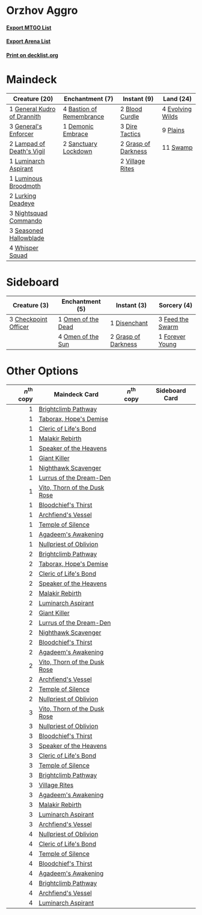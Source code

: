 # Orzhov Aggro

#### [Export MTGO List](../collection/Orzhov%20Aggro/Orzhov%20Aggro.txt)
#### [Export Arena List](../collection/Orzhov%20Aggro/Orzhov%20Aggro_arena.txt)
#### [Print on decklist.org](http://decklist.org/?deckmain=4%09Bastion%20of%20Remembrance%0A2%09Blood%20Curdle%0A1%09Demonic%20Embrace%0A3%09Dire%20Tactics%0A4%09Evolving%20Wilds%0A1%09General%20Kudro%20of%20Drannith%0A3%09General's%20Enforcer%0A2%09Grasp%20of%20Darkness%0A2%09Lampad%20of%20Death's%20Vigil%0A1%09Luminarch%20Aspirant%0A1%09Luminous%20Broodmoth%0A2%09Lurking%20Deadeye%0A3%09Nightsquad%20Commando%0A9%09Plains%0A2%09Sanctuary%20Lockdown%0A3%09Seasoned%20Hallowblade%0A11%09Swamp%0A2%09Village%20Rites%0A4%09Whisper%20Squad&deckside=3%09Checkpoint%20Officer%0A1%09Disenchant%0A3%09Feed%20the%20Swarm%0A1%09Forever%20Young%0A2%09Grasp%20of%20Darkness%0A1%09Omen%20of%20the%20Dead%0A4%09Omen%20of%20the%20Sun)
# Maindeck

|                                            Creature (20)                                             |                                          Enchantment (7)                                          |                                         Instant (9)                                          |                                         Land (24)                                         |
|------------------------------------------------------------------------------------------------------|---------------------------------------------------------------------------------------------------|----------------------------------------------------------------------------------------------|-------------------------------------------------------------------------------------------|
|1 [General Kudro of Drannith](http://gatherer.wizards.com/Pages/Card/Details.aspx?multiverseid=479707)|4 [Bastion of Remembrance](http://gatherer.wizards.com/Pages/Card/Details.aspx?multiverseid=479593)|2 [Blood Curdle](http://gatherer.wizards.com/Pages/Card/Details.aspx?multiverseid=479595)     |4 [Evolving Wilds](http://gatherer.wizards.com/Pages/Card/Details.aspx?multiverseid=426944)|
|3 [General's Enforcer](http://gatherer.wizards.com/Pages/Card/Details.aspx?multiverseid=479708)       |1 [Demonic Embrace](http://gatherer.wizards.com/Pages/Card/Details.aspx?multiverseid=488255)       |3 [Dire Tactics](http://gatherer.wizards.com/Pages/Card/Details.aspx?multiverseid=479703)     |9 [Plains](http://gatherer.wizards.com/Pages/Card/Details.aspx?multiverseid=439856)        |
|2 [Lampad of Death's Vigil](http://gatherer.wizards.com/Pages/Card/Details.aspx?multiverseid=476354)  |2 [Sanctuary Lockdown](http://gatherer.wizards.com/Pages/Card/Details.aspx?multiverseid=479548)    |2 [Grasp of Darkness](http://gatherer.wizards.com/Pages/Card/Details.aspx?multiverseid=407595)|11 [Swamp](http://gatherer.wizards.com/Pages/Card/Details.aspx?multiverseid=439858)        |
|1 [Luminarch Aspirant](http://gatherer.wizards.com/Pages/Card/Details.aspx?multiverseid=491647)       |                                                                                                   |2 [Village Rites](http://gatherer.wizards.com/Pages/Card/Details.aspx?multiverseid=485449)    |                                                                                           |
|1 [Luminous Broodmoth](http://gatherer.wizards.com/Pages/Card/Details.aspx?multiverseid=479541)       |                                                                                                   |                                                                                              |                                                                                           |
|2 [Lurking Deadeye](http://gatherer.wizards.com/Pages/Card/Details.aspx?multiverseid=479614)          |                                                                                                   |                                                                                              |                                                                                           |
|3 [Nightsquad Commando](http://gatherer.wizards.com/Pages/Card/Details.aspx?multiverseid=479618)      |                                                                                                   |                                                                                              |                                                                                           |
|3 [Seasoned Hallowblade](http://gatherer.wizards.com/Pages/Card/Details.aspx?multiverseid=485357)     |                                                                                                   |                                                                                              |                                                                                           |
|4 [Whisper Squad](http://gatherer.wizards.com/Pages/Card/Details.aspx?multiverseid=479625)            |                                                                                                   |                                                                                              |                                                                                           |


# Sideboard

|                                         Creature (3)                                          |                                       Enchantment (5)                                       |                                         Instant (3)                                          |                                        Sorcery (4)                                        |
|-----------------------------------------------------------------------------------------------|---------------------------------------------------------------------------------------------|----------------------------------------------------------------------------------------------|-------------------------------------------------------------------------------------------|
|3 [Checkpoint Officer](http://gatherer.wizards.com/Pages/Card/Details.aspx?multiverseid=479525)|1 [Omen of the Dead](http://gatherer.wizards.com/Pages/Card/Details.aspx?multiverseid=476361)|1 [Disenchant](http://gatherer.wizards.com/Pages/Card/Details.aspx?multiverseid=847)          |3 [Feed the Swarm](http://gatherer.wizards.com/Pages/Card/Details.aspx?multiverseid=491737)|
|                                                                                               |4 [Omen of the Sun](http://gatherer.wizards.com/Pages/Card/Details.aspx?multiverseid=476281) |2 [Grasp of Darkness](http://gatherer.wizards.com/Pages/Card/Details.aspx?multiverseid=407595)|1 [Forever Young](http://gatherer.wizards.com/Pages/Card/Details.aspx?multiverseid=473051) |


# Other Options

|*n*<sup>th</sup> copy|                                             Maindeck Card                                             |*n*<sup>th</sup> copy|Sideboard Card|
|--------------------:|-------------------------------------------------------------------------------------------------------|---------------------|--------------|
|                    1|[Brightclimb Pathway](http://gatherer.wizards.com/Pages/Card/Details.aspx?multiverseid=491911)         |                     |              |
|                    1|[Taborax, Hope's Demise](http://gatherer.wizards.com/Pages/Card/Details.aspx?multiverseid=491767)      |                     |              |
|                    1|[Cleric of Life's Bond](http://gatherer.wizards.com/Pages/Card/Details.aspx?multiverseid=491873)       |                     |              |
|                    1|[Malakir Rebirth](http://gatherer.wizards.com/Pages/Card/Details.aspx?multiverseid=491747)             |                     |              |
|                    1|[Speaker of the Heavens](http://gatherer.wizards.com/Pages/Card/Details.aspx?multiverseid=488246)      |                     |              |
|                    1|[Giant Killer](http://gatherer.wizards.com/Pages/Card/Details.aspx?multiverseid=472976)                |                     |              |
|                    1|[Nighthawk Scavenger](http://gatherer.wizards.com/Pages/Card/Details.aspx?multiverseid=491752)         |                     |              |
|                    1|[Lurrus of the Dream-Den](http://gatherer.wizards.com/Pages/Card/Details.aspx?multiverseid=479746)     |                     |              |
|                    1|[Vito, Thorn of the Dusk Rose](http://gatherer.wizards.com/Pages/Card/Details.aspx?multiverseid=485450)|                     |              |
|                    1|[Bloodchief's Thirst](http://gatherer.wizards.com/Pages/Card/Details.aspx?multiverseid=491729)         |                     |              |
|                    1|[Archfiend's Vessel](http://gatherer.wizards.com/Pages/Card/Details.aspx?multiverseid=485411)          |                     |              |
|                    1|[Temple of Silence](http://gatherer.wizards.com/Pages/Card/Details.aspx?multiverseid=373522)           |                     |              |
|                    1|[Agadeem's Awakening](http://gatherer.wizards.com/Pages/Card/Details.aspx?multiverseid=491723)         |                     |              |
|                    1|[Nullpriest of Oblivion](http://gatherer.wizards.com/Pages/Card/Details.aspx?multiverseid=491755)      |                     |              |
|                    2|[Brightclimb Pathway](http://gatherer.wizards.com/Pages/Card/Details.aspx?multiverseid=491911)         |                     |              |
|                    2|[Taborax, Hope's Demise](http://gatherer.wizards.com/Pages/Card/Details.aspx?multiverseid=491767)      |                     |              |
|                    2|[Cleric of Life's Bond](http://gatherer.wizards.com/Pages/Card/Details.aspx?multiverseid=491873)       |                     |              |
|                    2|[Speaker of the Heavens](http://gatherer.wizards.com/Pages/Card/Details.aspx?multiverseid=488246)      |                     |              |
|                    2|[Malakir Rebirth](http://gatherer.wizards.com/Pages/Card/Details.aspx?multiverseid=491747)             |                     |              |
|                    2|[Luminarch Aspirant](http://gatherer.wizards.com/Pages/Card/Details.aspx?multiverseid=491647)          |                     |              |
|                    2|[Giant Killer](http://gatherer.wizards.com/Pages/Card/Details.aspx?multiverseid=472976)                |                     |              |
|                    2|[Lurrus of the Dream-Den](http://gatherer.wizards.com/Pages/Card/Details.aspx?multiverseid=479746)     |                     |              |
|                    2|[Nighthawk Scavenger](http://gatherer.wizards.com/Pages/Card/Details.aspx?multiverseid=491752)         |                     |              |
|                    2|[Bloodchief's Thirst](http://gatherer.wizards.com/Pages/Card/Details.aspx?multiverseid=491729)         |                     |              |
|                    2|[Agadeem's Awakening](http://gatherer.wizards.com/Pages/Card/Details.aspx?multiverseid=491723)         |                     |              |
|                    2|[Vito, Thorn of the Dusk Rose](http://gatherer.wizards.com/Pages/Card/Details.aspx?multiverseid=485450)|                     |              |
|                    2|[Archfiend's Vessel](http://gatherer.wizards.com/Pages/Card/Details.aspx?multiverseid=485411)          |                     |              |
|                    2|[Temple of Silence](http://gatherer.wizards.com/Pages/Card/Details.aspx?multiverseid=373522)           |                     |              |
|                    2|[Nullpriest of Oblivion](http://gatherer.wizards.com/Pages/Card/Details.aspx?multiverseid=491755)      |                     |              |
|                    3|[Vito, Thorn of the Dusk Rose](http://gatherer.wizards.com/Pages/Card/Details.aspx?multiverseid=485450)|                     |              |
|                    3|[Nullpriest of Oblivion](http://gatherer.wizards.com/Pages/Card/Details.aspx?multiverseid=491755)      |                     |              |
|                    3|[Bloodchief's Thirst](http://gatherer.wizards.com/Pages/Card/Details.aspx?multiverseid=491729)         |                     |              |
|                    3|[Speaker of the Heavens](http://gatherer.wizards.com/Pages/Card/Details.aspx?multiverseid=488246)      |                     |              |
|                    3|[Cleric of Life's Bond](http://gatherer.wizards.com/Pages/Card/Details.aspx?multiverseid=491873)       |                     |              |
|                    3|[Temple of Silence](http://gatherer.wizards.com/Pages/Card/Details.aspx?multiverseid=373522)           |                     |              |
|                    3|[Brightclimb Pathway](http://gatherer.wizards.com/Pages/Card/Details.aspx?multiverseid=491911)         |                     |              |
|                    3|[Village Rites](http://gatherer.wizards.com/Pages/Card/Details.aspx?multiverseid=485449)               |                     |              |
|                    3|[Agadeem's Awakening](http://gatherer.wizards.com/Pages/Card/Details.aspx?multiverseid=491723)         |                     |              |
|                    3|[Malakir Rebirth](http://gatherer.wizards.com/Pages/Card/Details.aspx?multiverseid=491747)             |                     |              |
|                    3|[Luminarch Aspirant](http://gatherer.wizards.com/Pages/Card/Details.aspx?multiverseid=491647)          |                     |              |
|                    3|[Archfiend's Vessel](http://gatherer.wizards.com/Pages/Card/Details.aspx?multiverseid=485411)          |                     |              |
|                    4|[Nullpriest of Oblivion](http://gatherer.wizards.com/Pages/Card/Details.aspx?multiverseid=491755)      |                     |              |
|                    4|[Cleric of Life's Bond](http://gatherer.wizards.com/Pages/Card/Details.aspx?multiverseid=491873)       |                     |              |
|                    4|[Temple of Silence](http://gatherer.wizards.com/Pages/Card/Details.aspx?multiverseid=373522)           |                     |              |
|                    4|[Bloodchief's Thirst](http://gatherer.wizards.com/Pages/Card/Details.aspx?multiverseid=491729)         |                     |              |
|                    4|[Agadeem's Awakening](http://gatherer.wizards.com/Pages/Card/Details.aspx?multiverseid=491723)         |                     |              |
|                    4|[Brightclimb Pathway](http://gatherer.wizards.com/Pages/Card/Details.aspx?multiverseid=491911)         |                     |              |
|                    4|[Archfiend's Vessel](http://gatherer.wizards.com/Pages/Card/Details.aspx?multiverseid=485411)          |                     |              |
|                    4|[Luminarch Aspirant](http://gatherer.wizards.com/Pages/Card/Details.aspx?multiverseid=491647)          |                     |              |

